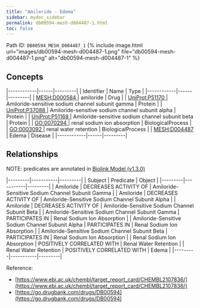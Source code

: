 ```yaml
---
title: "Amiloride - Edema"
sidebar: mydoc_sidebar
permalink: db00594-mesh-d004487-1.html
toc: false 
---
```



Path ID: `DB00594_MESH_D004487_1`
{% include image.html url="images/db00594-mesh-d004487-1.png" file="db00594-mesh-d004487-1.png" alt="db00594-mesh-d004487-1" %}

## Concepts

|------------|------|---------|
| Identifier | Name | Type    |
|------------|------|---------|
| <a href="https://identifiers.org/MESH:D000584">MESH:D000584 </a> | amiloride | Drug |
| <a href="https://identifiers.org/UniProt:P51170">UniProt:P51170 </a> | Amiloride-sensitive sodium channel subunit gamma | Protein |
| <a href="https://identifiers.org/UniProt:P37088">UniProt:P37088 </a> | Amiloride-sensitive sodium channel subunit alpha | Protein |
| <a href="https://identifiers.org/UniProt:P51168">UniProt:P51168 </a> | Amiloride-sensitive sodium channel subunit beta | Protein |
| <a href="https://identifiers.org/GO:0070294">GO:0070294 </a> | renal sodium ion absorption | BiologicalProcess |
| <a href="https://identifiers.org/GO:0003092">GO:0003092 </a> | renal water retention | BiologicalProcess |
| <a href="https://identifiers.org/MESH:D004487">MESH:D004487 </a> | Edema | Disease |
|------------|------|---------|

## Relationships


NOTE: predicates are annotated in <a href="https://github.com/biolink/biolink-model/releases/tag/v1.3.0">Biolink Model (v1.3.0)</a>

|---------|-----------|---------|
| Subject | Predicate | Object  |
|---------|-----------|---------|
| Amiloride | DECREASES ACTIVITY OF | Amiloride-Sensitive Sodium Channel Subunit Gamma |
| Amiloride | DECREASES ACTIVITY OF | Amiloride-Sensitive Sodium Channel Subunit Alpha |
| Amiloride | DECREASES ACTIVITY OF | Amiloride-Sensitive Sodium Channel Subunit Beta |
| Amiloride-Sensitive Sodium Channel Subunit Gamma | PARTICIPATES IN | Renal Sodium Ion Absorption |
| Amiloride-Sensitive Sodium Channel Subunit Alpha | PARTICIPATES IN | Renal Sodium Ion Absorption |
| Amiloride-Sensitive Sodium Channel Subunit Beta | PARTICIPATES IN | Renal Sodium Ion Absorption |
| Renal Sodium Ion Absorption | POSITIVELY CORRELATED WITH | Renal Water Retention |
| Renal Water Retention | POSITIVELY CORRELATED WITH | Edema |
|---------|-----------|---------|

Reference: 
  - [https://www.ebi.ac.uk/chembl/target_report_card/CHEMBL2107836/](https://www.ebi.ac.uk/chembl/target_report_card/CHEMBL2107836/)
  - [https://go.drugbank.com/drugs/DB00594](https://go.drugbank.com/drugs/DB00594)
